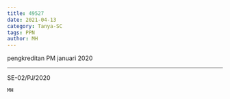 ```yaml
---
title: 49527
date: 2021-04-13
category: Tanya-SC
tags: PPN
author: MH
---
```


pengkreditan PM januari 2020

---

SE-02/PJ/2020

`MH`
